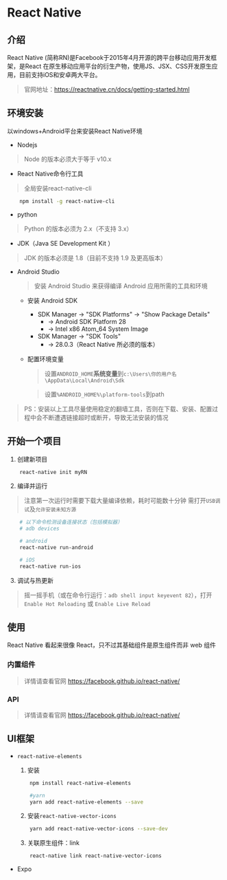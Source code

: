 # React Native

## 介绍
React Native (简称RN)是Facebook于2015年4月开源的跨平台移动应用开发框架，是React 在原生移动应用平台的衍生产物，使用JS、JSX、CSS开发原生应用，目前支持iOS和安卓两大平台。
> 官网地址：https://reactnative.cn/docs/getting-started.html

## 环境安装
以windows+Android平台来安装React Native环境

* Nodejs
> Node 的版本必须大于等于 v10.x

* React Native命令行工具
> 全局安装react-native-cli
```bash
    npm install -g react-native-cli
```

* python
> Python 的版本必须为 2.x（不支持 3.x）

* JDK（Java SE Development Kit ）
> JDK 的版本必须是 1.8（目前不支持 1.9 及更高版本）

* Android Studio
    > 安装 Android Studio 来获得编译 Android 应用所需的工具和环境

    * 安装 Android SDK
        * SDK Manager -> "SDK Platforms" -> "Show Package Details"
            * -> Android SDK Platform 28
            * -> Intel x86 Atom_64 System Image
        * SDK Manager -> "SDK Tools"
            * -> 28.0.3（React Native 所必须的版本）
    * 配置环境变量
        > 设置`ANDROID_HOME`**系统变量**到`c:\Users\你的用户名\AppData\Local\Android\Sdk`
        
        > 设置`%ANDROID_HOME%\platform-tools`到path

> PS：安装以上工具尽量使用稳定的翻墙工具，否则在下载、安装、配置过程中会不断遭遇链接超时或断开，导致无法安装的情况

## 开始一个项目

1. 创建新项目
```bash
    react-native init myRN
```

2. 编译并运行
> 注意第一次运行时需要下载大量编译依赖，耗时可能数十分钟
> 需打开`USB调试`及`允许安装未知方源`

```bash
    # 以下命令检测设备连接状态（包括模拟器）
    # adb devices

    # android
    react-native run-android

    # iOS
    react-native run-ios
```

3. 调试与热更新
> 摇一摇手机（或在命令行运行：`adb shell input keyevent 82`），打开`Enable Hot Reloading` 或 `Enable Live Reload`


## 使用
React Native 看起来很像 React，只不过其基础组件是原生组件而非 web 组件

### 内置组件
> 详情请查看官网 https://facebook.github.io/react-native/

### API
> 详情请查看官网 https://facebook.github.io/react-native/


## UI框架
* `react-native-elements`
    1. 安装
    ```bash
        npm install react-native-elements

        #yarn
        yarn add react-native-elements --save
    ```
    2. 安装`react-native-vector-icons`
    ```bash
        yarn add react-native-vector-icons --save-dev
    ```
    3. 关联原生组件：link
    ```bash
        react-native link react-native-vector-icons
    ```

* Expo 